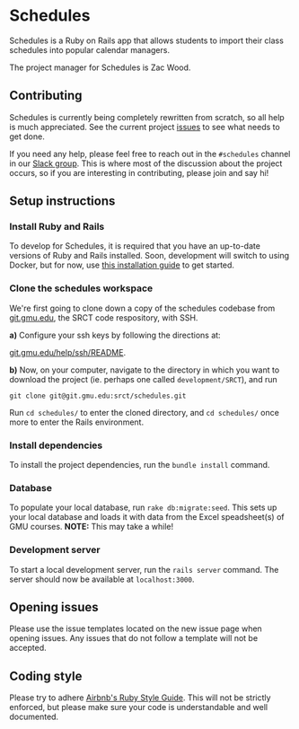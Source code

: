 # Schedules

Schedules is a Ruby on Rails app that allows students to import their class schedules into popular calendar managers.

The project manager for Schedules is Zac Wood.

## Contributing

Schedules is currently being completely rewritten from scratch, so all help is much appreciated. See the current project [issues](https://git.gmu.edu/srct/schedules/issues) to see what needs to get done.  

If you need any help, please feel free to reach out in the `#schedules` channel in our [Slack group](https://srct.slack.com/). This is where most of the discussion about the project occurs, so if you are interesting in contributing, please join and say hi! 

## Setup instructions

### Install Ruby and Rails
To develop for Schedules, it is required that you have an up-to-date versions of Ruby and Rails installed. Soon, development will switch to using Docker, but for now, use [this installation guide](http://installrails.com) to get started.  

### Clone the schedules workspace
We're first going to clone down a copy of the schedules codebase from [git.gmu.edu](http://git.gmu.edu/srct/schedules),
the SRCT code respository, with SSH.

**a)** Configure your ssh keys by following the directions at:

[git.gmu.edu/help/ssh/README](http://git.gmu.edu/help/ssh/README).

**b)** Now, on your computer, navigate to the directory in which you want to download the project (ie. perhaps one called `development/SRCT`), and run

    git clone git@git.gmu.edu:srct/schedules.git

Run `cd schedules/` to enter the cloned directory, and `cd schedules/` once more to enter the Rails environment.

### Install dependencies
To install the project dependencies, run the `bundle install` command.  

### Database
To populate your local database, run `rake db:migrate:seed`. This sets up your local database and loads it with data from the Excel speadsheet(s) of GMU courses. **NOTE:** This may take a while!

### Development server
To start a local development server, run the `rails server` command. The server should now be available at `localhost:3000`.

## Opening issues

Please use the issue templates located on the new issue page when opening issues. Any issues that do not follow a template will not be accepted.

## Coding style

Please try to adhere [Airbnb's Ruby Style Guide](https://github.com/airbnb/ruby). This will not be strictly enforced, but please make sure your code is understandable and well documented.
